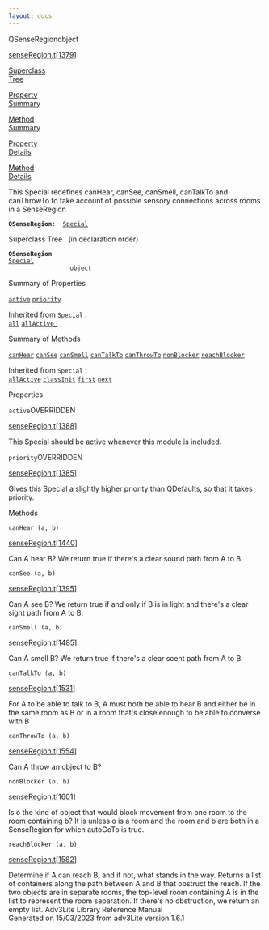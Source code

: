 ```yaml
---
layout: docs
---
```

<span class="title">QSenseRegion</span><span class="type">object</span>

[senseRegion.t](../file/senseRegion.t.html)\[[1379](../source/senseRegion.t.html#1379)\]

[Superclass  
Tree](#_SuperClassTree_)

[Property  
Summary](#_PropSummary_)

[Method  
Summary](#_MethodSummary_)

[Property  
Details](#_Properties_)

[Method  
Details](#_Methods_)



This Special redefines canHear, canSee, canSmell, canTalkTo and
canThrowTo to take account of possible sensory connections across rooms
in a SenseRegion

**`QSenseRegion`**` :   `[`Special`](../object/Special.html)



<span id="_SuperClassTree_"></span>



<span class="hdln">Superclass Tree</span>   (in declaration order)



**`QSenseRegion`**  
[`Special`](../object/Special.html)  
`                 object`  
<span id="_PropSummary_"></span>



<span class="hdln">Summary of Properties</span>  



[`active`](#active) [`priority`](#priority)

Inherited from `Special` :  
[`all`](../object/Special.html#all) [`allActive_`](../object/Special.html#allActive_)

<span id="_MethodSummary_"></span>



<span class="hdln">Summary of Methods</span>  



[`canHear`](#canHear) [`canSee`](#canSee) [`canSmell`](#canSmell) [`canTalkTo`](#canTalkTo) [`canThrowTo`](#canThrowTo) [`nonBlocker`](#nonBlocker) [`reachBlocker`](#reachBlocker)

Inherited from `Special` :  
[`allActive`](../object/Special.html#allActive) [`classInit`](../object/Special.html#classInit) [`first`](../object/Special.html#first) [`next`](../object/Special.html#next)

<span id="_Properties_"></span>



<span class="hdln">Properties</span>  



<span id="active"></span>

`active`<span class="rem">OVERRIDDEN</span>

[senseRegion.t](../file/senseRegion.t.html)\[[1388](../source/senseRegion.t.html#1388)\]



This Special should be active whenever this module is included.



<span id="priority"></span>

`priority`<span class="rem">OVERRIDDEN</span>

[senseRegion.t](../file/senseRegion.t.html)\[[1385](../source/senseRegion.t.html#1385)\]



Gives this Special a slightly higher priority than QDefaults, so that it
takes priority.



<span id="_Methods_"></span>



<span class="hdln">Methods</span>  



<span id="canHear"></span>

`canHear (a, b)`

[senseRegion.t](../file/senseRegion.t.html)\[[1440](../source/senseRegion.t.html#1440)\]



Can A hear B? We return true if there's a clear sound path from A to B.



<span id="canSee"></span>

`canSee (a, b)`

[senseRegion.t](../file/senseRegion.t.html)\[[1395](../source/senseRegion.t.html#1395)\]



Can A see B? We return true if and only if B is in light and there's a
clear sight path from A to B.



<span id="canSmell"></span>

`canSmell (a, b)`

[senseRegion.t](../file/senseRegion.t.html)\[[1485](../source/senseRegion.t.html#1485)\]



Can A smell B? We return true if there's a clear scent path from A to B.



<span id="canTalkTo"></span>

`canTalkTo (a, b)`

[senseRegion.t](../file/senseRegion.t.html)\[[1531](../source/senseRegion.t.html#1531)\]



For A to be able to talk to B, A must both be able to hear B and either
be in the same room as B or in a room that's close enough to be able to
converse with B



<span id="canThrowTo"></span>

`canThrowTo (a, b)`

[senseRegion.t](../file/senseRegion.t.html)\[[1554](../source/senseRegion.t.html#1554)\]



Can A throw an object to B?



<span id="nonBlocker"></span>

`nonBlocker (o, b)`

[senseRegion.t](../file/senseRegion.t.html)\[[1601](../source/senseRegion.t.html#1601)\]



Is o the kind of object that would block movement from one room to the
room containing b? It is unless o is a room and the room and b are both
in a SenseRegion for which autoGoTo is true.



<span id="reachBlocker"></span>

`reachBlocker (a, b)`

[senseRegion.t](../file/senseRegion.t.html)\[[1582](../source/senseRegion.t.html#1582)\]



Determine if A can reach B, and if not, what stands in the way. Returns
a list of containers along the path between A and B that obstruct the
reach. If the two objects are in separate rooms, the top-level room
containing A is in the list to represent the room separation. If there's
no obstruction, we return an empty list.
Adv3Lite Library Reference Manual  
Generated on 15/03/2023 from adv3Lite version 1.6.1


